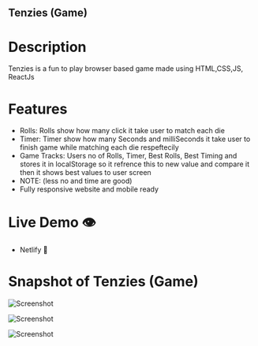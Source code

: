 ## Tenzies (Game)

# Description

Tenzies is a fun to play browser based game made using HTML,CSS,JS, ReactJs

# Features

- Rolls: Rolls show how many click it take user to match each die
- Timer: Timer show how many Seconds and milliSeconds it take user to finish game while matching each die respeftecily
- Game Tracks: Users no of Rolls, Timer, Best Rolls, Best Timing and stores it in localStorage so it refrence this to new value and compare it then it shows best values to user screen
- NOTE: (less no and time are good)
- Fully responsive website and mobile ready

# Live Demo 👁️

- Netlify 🔗

# Snapshot of Tenzies (Game)

![Screenshot](https://github.com/RahulPorel/Tenzies-Game/assets/98636266/e028e2d6-58a5-428a-86d7-4756b6316155)

![Screenshot](https://github.com/RahulPorel/Tenzies-Game/assets/98636266/ce0f6842-d81b-4851-8885-fbe3e81b7d35)

![Screenshot](https://github.com/RahulPorel/Tenzies-Game/assets/98636266/65632524-6703-4e9d-a7a1-68027583f36d)
